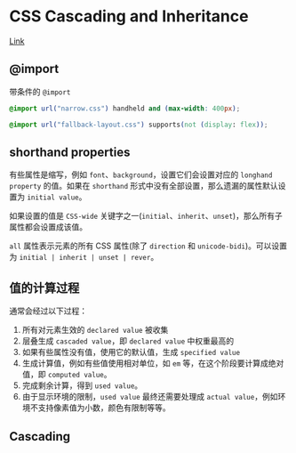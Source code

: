 # CSS Cascading and Inheritance

[Link](https://www.w3.org/TR/css-cascade-4/)

## @import

带条件的 `@import`

```css
@import url("narrow.css") handheld and (max-width: 400px);

@import url("fallback-layout.css") supports(not (display: flex));
```

## shorthand properties

有些属性是缩写，例如 `font`、`background`，设置它们会设置对应的 `longhand property` 的值。如果在 `shorthand` 形式中没有全部设置，那么遗漏的属性默认设置为 `initial value`。

如果设置的值是 `CSS-wide` 关键字之一(`initial`、`inherit`、`unset`)，那么所有子属性都会设置成该值。

`all` 属性表示元素的所有 CSS 属性(除了 `direction` 和 `unicode-bidi`)。可以设置为 `initial | inherit | unset | rever`。

## 值的计算过程

通常会经过以下过程：
1. 所有对元素生效的 `declared value` 被收集
2. 层叠生成 `cascaded value`，即 `declared value` 中权重最高的
3. 如果有些属性没有值，使用它的默认值，生成 `specified value`
4. 生成计算值，例如有些值使用相对单位，如 `em` 等，在这个阶段要计算成绝对值，即 `computed value`。
5. 完成剩余计算，得到 `used value`。
6. 由于显示环境的限制，`used value` 最终还需要处理成 `actual value`，例如环境不支持像素值为小数，颜色有限制等等。

## Cascading


